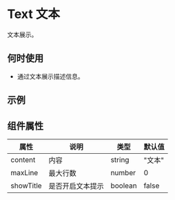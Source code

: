 # Text 文本
文本展示。

## 何时使用
- 通过文本展示描述信息。

## 示例

## 组件属性

| 属性      | 说明             | 类型    | 默认值 |
| --------- | ---------------- | ------- | ------ |
| content   | 内容             | string  | "文本" |
| maxLine   | 最大行数         | number  | 0      |
| showTitle | 是否开启文本提示 | boolean | false  |